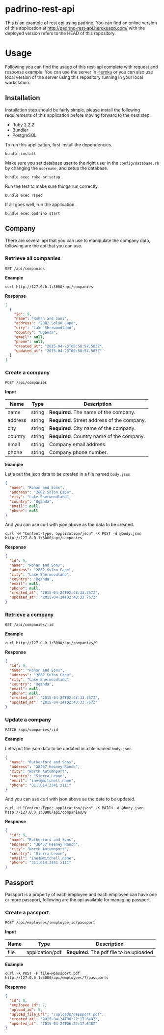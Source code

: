 # padrino-rest-api

This is an example of rest api using padrino. You can find an online version of
this application at http://padrino-rest-api.herokuapp.com/ with the deployed
version refers to the HEAD of this repository.

# Usage

Following you can find the usage of this rest-api complete with request and
response example. You can use the server in
[Heroku](http://padrino-rest-api.herokuapp.com/) or you can also use local
version of the server using this repository running in your local workstation.

## Installation

Installation step should be fairly simple, please install the following
requirements of this application before moving forward to the next step.

* Ruby 2.2.2
* Bundler
* PostgreSQL

To run this application, first install the dependencies.

    bundle install

Make sure you set database user to the right user in the `config/database.rb`
by changing the `username`, and setup the database.

    bundle exec rake ar:setup

Run the test to make sure things run correctly.

    bundle exec rspec

If all goes well, run the application.

    bundle exec padrino start

## Company

There are several api that you can use to manipulate the company data,
following are the api that you can use.

### Retrieve all companies

    GET /api/companies

**Example**

    curl http://127.0.0.1:3000/api/companies

**Response**

```json
[
  {
    "id": 9,
    "name": "Rohan and Sons",
    "address": "2882 Solon Cape",
    "city": "Lake Sherwoodland",
    "country": "Uganda",
    "email": null,
    "phone": null,
    "created_at": "2015-04-23T00:58:57.583Z",
    "updated_at": "2015-04-23T00:58:57.583Z"
  }
]
```

### Create a company

    POST /api/companies

**Input**

| Name    | Type   | Description                                  |
| ------- | ------ | -------------------------------------------- |
| name    | string | **Required**. The name of the company.       |
| address | string | **Required**. Street address of the company. |
| city    | string | **Required**. City name of the company.      |
| country | string | **Required**. Country name of the company.   |
| email   | string | Company email address.                       |
| phone   | string | Company phone number.                        |

**Example**

Let's put the json data to be created in a file named `body.json`.

```json
{
  "name": "Rohan and Sons",
  "address": "2882 Solon Cape",
  "city": "Lake Sherwoodland",
  "country": "Uganda",
  "email": null,
  "phone": null
}
```

And you can use curl with json above as the data to be created.

    curl -H "Content-Type: application/json" -X POST -d @body.json http://127.0.0.1:3000/api/companies

**Response**

```json
{
  "id": 9,
  "name": "Rohan and Sons",
  "address": "2882 Solon Cape",
  "city": "Lake Sherwoodland",
  "country": "Uganda",
  "email": null,
  "phone": null,
  "created_at": "2015-04-24T02:48:33.767Z",
  "updated_at": "2015-04-24T02:48:33.767Z"
}
```

### Retrieve a company

    GET /api/companies/:id

**Example**

    curl http://127.0.0.1:3000/api/companies/9

**Response**

```json
{
  "id": 9,
  "name": "Rohan and Sons",
  "address": "2882 Solon Cape",
  "city": "Lake Sherwoodland",
  "country": "Uganda",
  "email": null,
  "phone": null,
  "created_at": "2015-04-24T02:48:33.767Z",
  "updated_at": "2015-04-24T02:48:33.767Z"
}
```

### Update a company

    PATCH /api/companies/:id

**Example**

Let's put the json data to be updated in a file named `body.json`.

```json
{
  "name": "Rutherford and Sons",
  "address": "38457 Heaney Ranch",
  "city": "North Autumnport",
  "country": "Sierra Leone",
  "email": "ines@mitchell.name",
  "phone": "311.614.3341 x111"
}
```

And you can use curl with json above as the data to be updated.

    curl -H "Content-Type: application/json" -X PATCH -d @body.json http://127.0.0.1:3000/api/companies/9

**Response**

```json
{
  "id": 9,
  "name": "Rutherford and Sons",
  "address": "38457 Heaney Ranch",
  "city": "North Autumnport",
  "country": "Sierra Leone",
  "email": "ines@mitchell.name",
  "phone": "311.614.3341 x111"
}
```

## Passport

Passport is a property of each employee and each employee can have one or more
passport, following are the api available for managing passport.

### Create a passport

    POST /api/employees/:employee_id/passport

**Input**

| Name | Type            | Description                               |
| ---- | --------------- | ----------------------------------------- |
| file | application/pdf | **Required**. The pdf file to be uploaded |

**Example**

    curl -X POST -F file=@passport.pdf http://127.0.0.1:3000/api/employees/7/passports

**Response**

```json
{
  "id": 8,
  "employee_id": 7,
  "upload_id": 8,
  "upload_file_url": "/uploads/passport.pdf",
  "created_at": "2015-04-24T06:22:17.648Z",
  "updated_at": "2015-04-24T06:22:17.648Z"
}
```
